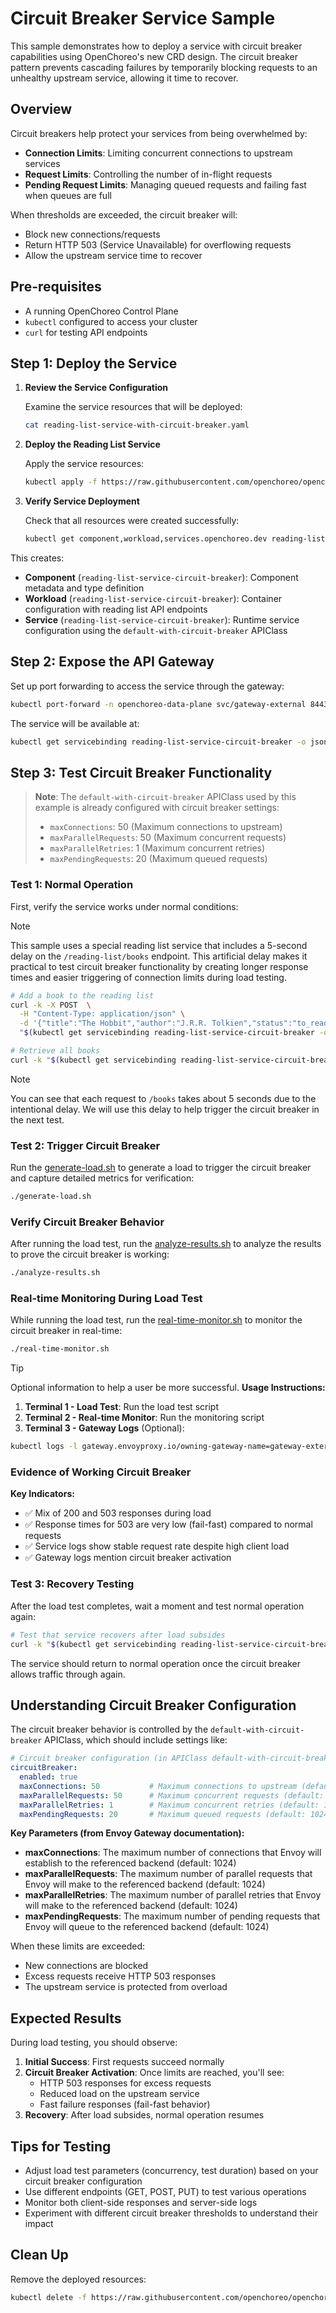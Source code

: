 # Circuit Breaker Service Sample

This sample demonstrates how to deploy a service with circuit breaker capabilities using OpenChoreo's new CRD design. The circuit breaker pattern prevents cascading failures by temporarily blocking requests to an unhealthy upstream service, allowing it time to recover.

## Overview

Circuit breakers help protect your services from being overwhelmed by:
- **Connection Limits**: Limiting concurrent connections to upstream services
- **Request Limits**: Controlling the number of in-flight requests
- **Pending Request Limits**: Managing queued requests and failing fast when queues are full

When thresholds are exceeded, the circuit breaker will:
- Block new connections/requests
- Return HTTP 503 (Service Unavailable) for overflowing requests
- Allow the upstream service time to recover

## Pre-requisites

- A running OpenChoreo Control Plane
- `kubectl` configured to access your cluster
- `curl` for testing API endpoints

## Step 1: Deploy the Service

1. **Review the Service Configuration**

   Examine the service resources that will be deployed:
   ```bash
   cat reading-list-service-with-circuit-breaker.yaml
   ```

2. **Deploy the Reading List Service**

   Apply the service resources:
   ```bash
   kubectl apply -f https://raw.githubusercontent.com/openchoreo/openchoreo/release-v0.3/samples/apim-samples/circuit-breaker/reading-list-service-with-circuit-breaker.yaml
   ```

3. **Verify Service Deployment**

   Check that all resources were created successfully:
   ```bash
   kubectl get component,workload,services.openchoreo.dev reading-list-service-circuit-breaker
   ```

This creates:
- **Component** (`reading-list-service-circuit-breaker`): Component metadata and type definition
- **Workload** (`reading-list-service-circuit-breaker`): Container configuration with reading list API endpoints
- **Service** (`reading-list-service-circuit-breaker`): Runtime service configuration using the `default-with-circuit-breaker` APIClass

## Step 2: Expose the API Gateway

Set up port forwarding to access the service through the gateway:

```bash
kubectl port-forward -n openchoreo-data-plane svc/gateway-external 8443:443 &
```

The service will be available at:
```bash
kubectl get servicebinding reading-list-service-circuit-breaker -o jsonpath='{.status.endpoints[0].public.uri}'
```

## Step 3: Test Circuit Breaker Functionality

> **Note**: The `default-with-circuit-breaker` APIClass used by this example is already configured with circuit breaker settings:
> - `maxConnections`: 50 (Maximum connections to upstream)
> - `maxParallelRequests`: 50 (Maximum concurrent requests)
> - `maxParallelRetries`: 1 (Maximum concurrent retries)
> - `maxPendingRequests`: 20 (Maximum queued requests)

### Test 1: Normal Operation

First, verify the service works under normal conditions:

> [!NOTE]
> This sample uses a special reading list service that includes a 5-second delay on the `/reading-list/books` endpoint. This artificial delay makes it practical to test circuit breaker functionality by creating longer response times and easier triggering of connection limits during load testing.

```bash
# Add a book to the reading list
curl -k -X POST  \
  -H "Content-Type: application/json" \
  -d '{"title":"The Hobbit","author":"J.R.R. Tolkien","status":"to_read"}' \
  "$(kubectl get servicebinding reading-list-service-circuit-breaker -o jsonpath='{.status.endpoints[0].public.uri}')/books"

# Retrieve all books
curl -k "$(kubectl get servicebinding reading-list-service-circuit-breaker -o jsonpath='{.status.endpoints[0].public.uri}')/books"
```

> [!NOTE]
> You can see that each request to `/books` takes about 5 seconds due to the intentional delay. We will use this delay to help trigger the circuit breaker in the next test.

### Test 2: Trigger Circuit Breaker

Run the [generate-load.sh](./generate-load.sh) to generate a load to trigger the circuit breaker and capture detailed metrics for verification:

```bash
./generate-load.sh
```

### Verify Circuit Breaker Behavior

After running the load test, run the [analyze-results.sh](./analyze-results.sh) to analyze the results to prove the circuit breaker is working:

```bash
./analyze-results.sh
```

### Real-time Monitoring During Load Test

While running the load test, run the [real-time-monitor.sh](./real-time-monitor.sh) to monitor the circuit breaker in real-time:

```bash
./real-time-monitor.sh
```

> [!TIP]
> Optional information to help a user be more successful.
> **Usage Instructions:**
> 1. **Terminal 1 - Load Test**: Run the load test script
> 2. **Terminal 2 - Real-time Monitor**: Run the monitoring script
> 3. **Terminal 3 - Gateway Logs** (Optional): 
>  ```bash
>  kubectl logs -l gateway.envoyproxy.io/owning-gateway-name=gateway-external -n openchoreo-data-plane -c envoy -f
>  ```

### Evidence of Working Circuit Breaker

**Key Indicators:**
- ✅ Mix of 200 and 503 responses during load
- ✅ Response times for 503 are very low (fail-fast) compared to normal requests
- ✅ Service logs show stable request rate despite high client load
- ✅ Gateway logs mention circuit breaker activation

### Test 3: Recovery Testing

After the load test completes, wait a moment and test normal operation again:

```bash
# Test that service recovers after load subsides
curl -k "$(kubectl get servicebinding reading-list-service-circuit-breaker -o jsonpath='{.status.endpoints[0].public.uri}')/books"
```

The service should return to normal operation once the circuit breaker allows traffic through again.

## Understanding Circuit Breaker Configuration

The circuit breaker behavior is controlled by the `default-with-circuit-breaker` APIClass, which should include settings like:

```yaml
# Circuit breaker configuration (in APIClass default-with-circuit-breaker)
circuitBreaker:
  enabled: true
  maxConnections: 50           # Maximum connections to upstream (default: 1024)
  maxParallelRequests: 50      # Maximum concurrent requests (default: 1024)
  maxParallelRetries: 1        # Maximum concurrent retries (default: 1024)
  maxPendingRequests: 20       # Maximum queued requests (default: 1024)
```

**Key Parameters (from Envoy Gateway documentation):**
- **maxConnections**: The maximum number of connections that Envoy will establish to the referenced backend (default: 1024)
- **maxParallelRequests**: The maximum number of parallel requests that Envoy will make to the referenced backend (default: 1024)
- **maxParallelRetries**: The maximum number of parallel retries that Envoy will make to the referenced backend (default: 1024)
- **maxPendingRequests**: The maximum number of pending requests that Envoy will queue to the referenced backend (default: 1024)

When these limits are exceeded:
- New connections are blocked
- Excess requests receive HTTP 503 responses
- The upstream service is protected from overload

## Expected Results

During load testing, you should observe:

1. **Initial Success**: First requests succeed normally
2. **Circuit Breaker Activation**: Once limits are reached, you'll see:
   - HTTP 503 responses for excess requests
   - Reduced load on the upstream service
   - Fast failure responses (fail-fast behavior)
3. **Recovery**: After load subsides, normal operation resumes

## Tips for Testing

- Adjust load test parameters (concurrency, test duration) based on your circuit breaker configuration
- Use different endpoints (GET, POST, PUT) to test various operations
- Monitor both client-side responses and server-side logs
- Experiment with different circuit breaker thresholds to understand their impact

## Clean Up

Remove the deployed resources:

```bash
kubectl delete -f https://raw.githubusercontent.com/openchoreo/openchoreo/release-v0.3/samples/apim-samples/circuit-breaker/reading-list-service-with-circuit-breaker.yaml
```
